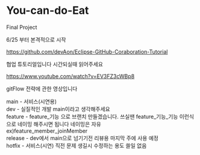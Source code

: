 # You-can-do-Eat
Final Project

6/25 부터 본격적으로 시작

https://github.com/devAon/Eclipse-GitHub-Coraboration-Tutorial

협업 튜토리얼입니다 시간되실때 읽어주세요

https://www.youtube.com/watch?v=EV3FZ3cWBp8

gitFlow 전략에 관한 영상입니다

main - 서비스(시연용)  
dev - 실질적인 개발 main이라고 생각해주세요  
feature - feature_기능 으로 브랜치 만들겠습니다. 쓰실땐 feature_기능_기능 이런식으로 네이밍 해주시면 됩니다 네이밍은 자유  
          ex)feature_member_joinMember  
release - dev에서 main으로 넘기기전 리뷰용 마지막 주에 사용 예정   
hotfix - 서비스(시연) 직전 문제 생길시 수정하는 용도 쓸일 없음  
